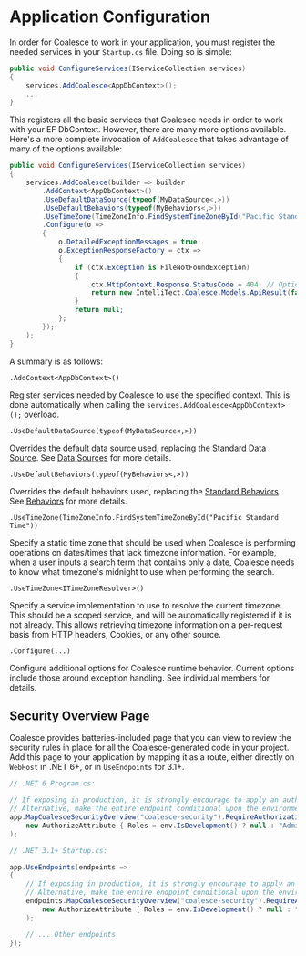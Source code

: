 # Application Configuration


In order for Coalesce to work in your application, you must register the needed services in your ``Startup.cs`` file. Doing so is simple:

``` c#
public void ConfigureServices(IServiceCollection services)
{
    services.AddCoalesce<AppDbContext>();
    ...
}
```

This registers all the basic services that Coalesce needs in order to work with your EF DbContext. However, there are many more options available. Here's a more complete invocation of `AddCoalesce` that takes advantage of many of the options available:

``` c#
public void ConfigureServices(IServiceCollection services)
{
    services.AddCoalesce(builder => builder
        .AddContext<AppDbContext>()
        .UseDefaultDataSource(typeof(MyDataSource<,>))
        .UseDefaultBehaviors(typeof(MyBehaviors<,>))
        .UseTimeZone(TimeZoneInfo.FindSystemTimeZoneById("Pacific Standard Time"))
        .Configure(o =>
        {
            o.DetailedExceptionMessages = true;
            o.ExceptionResponseFactory = ctx =>
            {
                if (ctx.Exception is FileNotFoundException)
                {
                    ctx.HttpContext.Response.StatusCode = 404; // Optional - set a specific response code.
                    return new IntelliTect.Coalesce.Models.ApiResult(false, "File not found");
                }
                return null;
            };
        });
    );
}
```

A summary is as follows:

`.AddContext<AppDbContext>()`

Register services needed by Coalesce to use the specified context. This is done automatically when calling the `services.AddCoalesce<AppDbContext>();` overload.

`.UseDefaultDataSource(typeof(MyDataSource<,>))` 

Overrides the default data source used, replacing the [Standard Data Source](/modeling/model-components/data-sources.md#standard-data-source). See [Data Sources](/modeling/model-components/data-sources.md) for more details.

`.UseDefaultBehaviors(typeof(MyBehaviors<,>))` 

Overrides the default behaviors used, replacing the [Standard Behaviors](/modeling/model-components/behaviors.md#standard-behaviors). See [Behaviors](/modeling/model-components/behaviors.md) for more details.

`.UseTimeZone(TimeZoneInfo.FindSystemTimeZoneById("Pacific Standard Time"))`

Specify a static time zone that should be used when Coalesce is performing operations on dates/times that lack timezone information. For example, when a user inputs a search term that contains only a date, Coalesce needs to know what timezone's midnight to use when performing the search.

`.UseTimeZone<ITimeZoneResolver>()` 

Specify a service implementation to use to resolve the current timezone. This should be a scoped service, and will be automatically registered if it is not already. This allows retrieving timezone information on a per-request basis from HTTP headers, Cookies, or any other source.

`.Configure(...)` 

Configure additional options for Coalesce runtime behavior. Current options include those around exception handling. See individual members for details.



## Security Overview Page

Coalesce provides batteries-included page that you can view to review the security rules in place for all the Coalesce-generated code in your project. Add this page to your application by mapping it as a route, either directly on `WebHost` in .NET 6+, or in `UseEndpoints` for 3.1+.

``` c#
// .NET 6 Program.cs:

// If exposing in production, it is strongly encourage to apply an authorization policy like this one.
// Alternative, make the entire endpoint conditional upon the environment.
app.MapCoalesceSecurityOverview("coalesce-security").RequireAuthorization(
    new AuthorizeAttribute { Roles = env.IsDevelopment() ? null : "Admin" }
);
```

``` c#
// .NET 3.1+ Startup.cs:

app.UseEndpoints(endpoints =>
{
    // If exposing in production, it is strongly encourage to apply an authorization policy like this one.
    // Alternative, make the entire endpoint conditional upon the environment.
    endpoints.MapCoalesceSecurityOverview("coalesce-security").RequireAuthorization(
        new AuthorizeAttribute { Roles = env.IsDevelopment() ? null : "Admin" }
    );

    // ... Other endpoints
});
```


